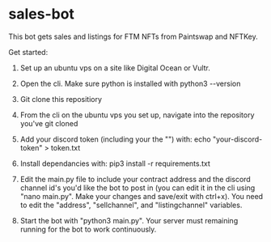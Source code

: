 # sales-bot

This bot gets sales and listings for FTM NFTs from Paintswap and NFTKey.

Get started:

1. Set up an ubuntu vps on a site like Digital Ocean or Vultr.

2. Open the cli. Make sure python is installed with python3 --version

3. Git clone this repositiory

4. From the cli on the ubuntu vps you set up, navigate into the repository you've git cloned

5. Add your discord token (including your the "")
   with: echo "your-discord-token" > token.txt

6. Install dependancies with: pip3 install -r requirements.txt

7. Edit the main.py file to include your contract address and the discord channel id's you'd like the bot to post in (you can edit it in the cli using "nano main.py". Make your changes and save/exit with ctrl+x). You need to edit the "address", "sellchannel", and "listingchannel" variables.

8. Start the bot with "python3 main.py". Your server must remaining running for the bot to work continuously.
